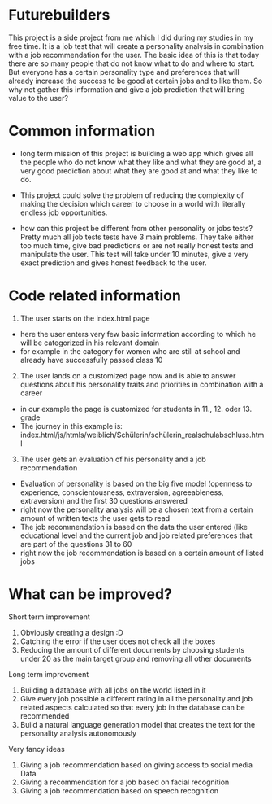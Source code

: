 # Futurebuilders
This project is a side project from me which I did during my studies in my free time. 
It is a job test that will create a personality analysis in combination with a job recommendation for the user. 
The basic idea of this is that today there are so many people that do not know what to do and where to start.
But everyone has a certain personality type and preferences that will already increase the success to be good at certain jobs and to like them. 
So why not gather this information and give a job prediction that will bring value to the user? 


# Common information

- long term mission of this project is
building a web app which gives all the people who do not know what they like and what they are good at,
a very good prediction about what they are good at and what they like to do. 

- This project could solve the problem of 
reducing the complexity of making the decision which career to choose in a world with literally endless job opportunities. 

- how can this project be different from other personality or jobs tests? 
Pretty much all job tests tests have 3 main problems.
They take either too much time, give bad predictions or are not really honest tests and manipulate the user. 
This test will take under 10 minutes, give a very exact prediction and gives honest feedback to the user. 

# Code related information

1. The user starts on the index.html page
- here the user enters very few basic information according to which he will be categorized in his relevant domain 
- for example in the category for women who are still at school and already have successfully passed class 10 

2. The user lands on a customized page now and is able to answer questions about his personality traits and priorities in combination with a career
- in our example the page is customized for students in 11., 12. oder 13. grade
- The journey in this example is: index.html/js/htmls/weiblich/Schülerin/schülerin_realschulabschluss.html

3. The user gets an evaluation of his personality and a job recommendation
- Evaluation of personality is based on the big five model (openness to experience, conscientousness, extraversion, agreeableness, extraversion) and 
the first 30 questions answered
- right now the personality analysis will be a chosen text from a certain amount of written texts the user gets to read 
- The job recommendation is based on the data the user entered (like educational level and the current job and
job related preferences that are part of the questions 31 to 60 
- right now the job recommendation is based on a certain amount of listed jobs 

# What can be improved? 

Short term improvement 
1. Obviously creating a design :D 
2. Catching the error if the user does not check all the boxes
3. Reducing the amount of different documents by choosing students under 20 as the main target group and removing all other documents

Long term improvement
1. Building a database with all jobs on the world listed in it
2. Give every job possible a different rating in all the personality and job related aspects calculated so that every job in the database can be recommended
3. Build a natural language generation model that creates the text for the personality analysis autonomously 

Very fancy ideas 
1. Giving a job recommendation based on giving access to social media Data
2. Giving a recommendation for a job based on facial recognition
3. Giving a job recommendation based on speech recognition


